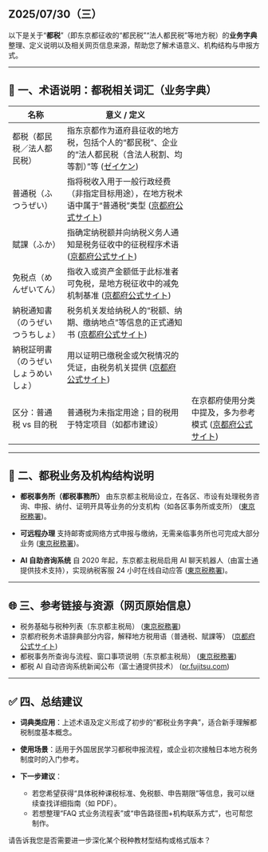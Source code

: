 ## Z025/07/30（三）

以下是关于“**都税**”（即东京都征收的“都民税”“法人都民税”等地方税）的**业务字典**整理、定义说明以及相关网页信息来源，帮助您了解术语意义、机构结构与申报方式。

---

## 📘 一、术语说明：都税相关词汇（业务字典）

| 名称                 | 意义 / 定义                                                       |                                    |
| ------------------ | ------------------------------------------------------------- | ---------------------------------- |
| 都税（都民税／法人都民税）      | 指东京都作为道府县征收的地方税，包括个人的“都民税”、企业的“法人都民税（含法人税割、均等割）”等 ([ゼイケン][1]) |                                    |
| 普通税（ふつうぜい）         | 指将税收入用于一般行政经费（非指定目标用途），在地方税术语中属于“普通税”类型 ([京都府公式サイト][2])       |                                    |
| 賦課（ふか）             | 指确定纳税额并向纳税义务人通知是税务征收中的征税程序术语 ([京都府公式サイト][2])                  |                                    |
| 免税点（めんぜいてん）        | 指收入或资产金额低于此标准者可免税，是地方税征收中的减免机制基准 ([京都府公式サイト][2])              |                                    |
| 納税通知書（のうぜいつうちしょ）   | 税务机关发给纳税人的“税额、纳期、缴纳地点”等信息的正式通知书 ([京都府公式サイト][2])               |                                    |
| 納税証明書（のうぜいしょうめいしょ） | 用以证明已缴税金或欠税情况的凭证，由税务机关提供 ([京都府公式サイト][2])                      |                                    |
| 区分：普通税 vs 目的税      | 普通税为未指定用途；目的税用于特定项目（如都市建设）                                    | 在京都府使用分类中提及，多为参考模式 ([京都府公式サイト][2]) |

---

## 🏢 二、都税业务及机构结构说明

* **都税事务所（都税事務所）**
  由东京都主税局设立，在各区、市设有处理税务咨询、申报、纳付、证明开具等业务的分支机构（如各区事务所或支所） ([東京税務署][3])。

* **可远程办理**
  支持邮寄或网络方式申报与缴纳，无需亲临事务所也可完成大部分业务 ([東京税務署][3])。

* **AI 自助咨询系统**
  自 2020 年起，东京都主税局启用 AI 聊天机器人（由富士通提供技术支持），实现纳税客服 24 小时在线自动应答 ([東京税務署][4])。

---

## 🌐 三、参考链接与资源（网页原始信息）

* 税务基础与税种列表（东京都主税局） ([東京税務署][5])
* 京都府税务术语辞典部分内容，解释地方税用语（普通税、賦課等） ([京都府公式サイト][2])
* 都税事务所查询与流程、窗口事项说明（东京都主税局） ([東京税務署][3])
* 都税 AI 自动咨询系统新闻公布（富士通提供技术） ([pr.fujitsu.com][6])

---

## ✅ 四、总结建议

* **词典类应用**：上述术语及定义形成了初步的“都税业务字典”，适合新手理解都税制度基本概念。
* **使用场景**：适用于外国居民学习都税申报流程，或企业初次接触日本地方税务制度时的入门参考。
* **下一步建议**：

  * 若您希望获得“具体税种课税标准、免税额、申告期限”等信息，我可以继续查找详细指南（如 PDF）。
  * 若想整理“FAQ 式业务流程表”或“申告路径图+机构联系方式”，也可帮您制作。

请告诉我您是否需要进一步深化某个税种教材型结构或格式版本？

[1]: https://www.zeiken.co.jp/yougo/%E5%9C%B0%E6%96%B9%E7%A8%8E/%E9%83%BD%E7%AD%89%E3%81%AE%E7%89%B9%E4%BE%8B/%E9%83%BD%E3%81%AB%E3%81%8A%E3%81%91%E3%82%8B%E7%89%B9%E4%BE%8B.html?utm_source=chatgpt.com "都における特例 | 地方税"
[2]: https://www.pref.kyoto.jp/zeimu/zeinoyougojiten.html?utm_source=chatgpt.com "税金の用語辞典"
[3]: https://www.tax.metro.tokyo.lg.jp/jimusho?utm_source=chatgpt.com "都税事務所等一覧 - 東京都主税局"
[4]: https://www.tax.metro.tokyo.lg.jp/book/guidebookgaigo/guidebook2023c.pdf?utm_source=chatgpt.com "都税指南2023 - 東京都主税局"
[5]: https://www.tax.metro.tokyo.lg.jp/kazei?utm_source=chatgpt.com "税金の種類 - 東京都主税局"
[6]: https://pr.fujitsu.com/jp/news/2020/03/31-1.html?utm_source=chatgpt.com "東京都主税局様、都税への問い合わせ業務へAIチャットボット ..."
